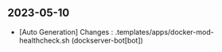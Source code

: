 
## 2023-05-10
 * [Auto Generation] Changes : .templates/apps/docker-mod-healthcheck.sh (dockserver-bot[bot])
